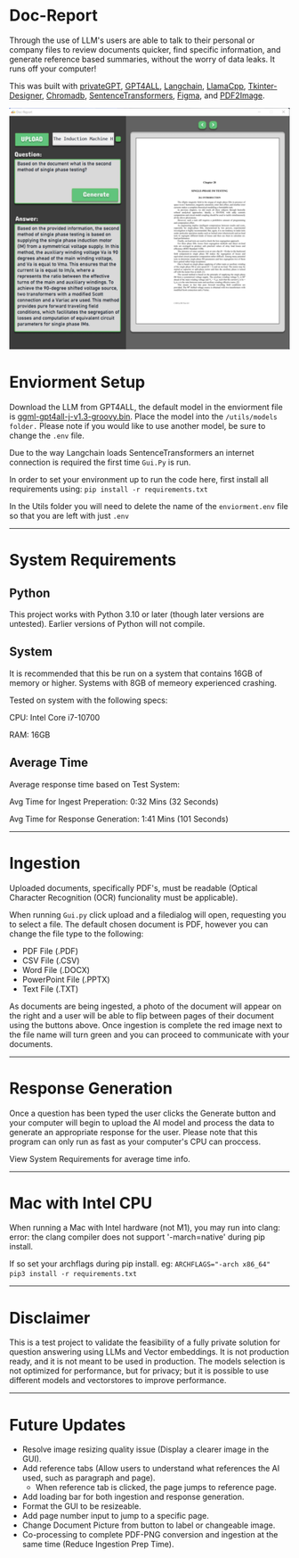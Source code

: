 # Doc-Report
Through the use of LLM's users are able to talk to their personal or company files to review documents quicker, find specific information, and generate reference based summaries, without the worry of data leaks. It runs off your computer!

This was built with [privateGPT](https://github.com/imartinez/privateGPT), [GPT4ALL](https://github.com/nomic-ai/gpt4all), [Langchain](https://github.com/hwchase17/langchain), [LlamaCpp](https://github.com/ggerganov/llama.cpp), [Tkinter-Designer](https://github.com/ParthJadhav/Tkinter-Designer), [Chromadb](https://www.trychroma.com/), [SentenceTransformers](https://www.sbert.net/), [Figma](www.figma.com), and [PDF2Image](https://pdf2image.readthedocs.io/en/latest/index.html).

![Screenshot of Doc-Report Output](/init/Doc-Report.png)

# Enviorment Setup
Download the LLM from GPT4ALL, the default model in the enviorment file is [ggml-gpt4all-j-v1.3-groovy.bin](https://gpt4all.io/models/ggml-gpt4all-j-v1.3-groovy.bin). Place the model into the `/utils/models folder.` Please note if you would like to use another model, be sure to change the `.env` file.

Due to the way Langchain loads SentenceTransformers an internet connection is required the first time `Gui.Py` is run.

In order to set your environment up to run the code here, first install all requirements using:
`pip install -r requirements.txt`

In the Utils folder you will need to delete the name of the `enviorment.env` file so that you are left with just `.env`

-----------------------------------------

# System Requirements
## Python

This project works with Python 3.10 or later (though later versions are untested). Earlier versions of Python will not compile.

## System

It is recommended that this be run on a system that contains 16GB of memory or higher. Systems with 8GB of memeory experienced crashing.

Tested on system with the following specs:

CPU: Intel Core i7-10700

RAM: 16GB

## Average Time

Average response time based on Test System:

Avg Time for Ingest Preperation: 0:32 Mins (32 Seconds)

Avg Time for Response Generation: 1:41 Mins (101 Seconds)

-----------------------------------------

# Ingestion 
Uploaded documents, specifically PDF's, must be readable (Optical Character Recognition (OCR) funcionality must be applicable).

When running `Gui.py` click upload and a filedialog will open, requesting you to select a file. The default chosen document is PDF, however you can change the file type to the following:

- PDF File        (.PDF)
- CSV File        (.CSV)
- Word File       (.DOCX)
- PowerPoint File (.PPTX)
- Text File       (.TXT)

As documents are being ingested, a photo of the document will appear on the right and a user will be able to flip between pages of their document using the buttons above. Once ingestion is complete the red image next to the file name will turn green and you can proceed to communicate with your documents.

-----------------------------------------
# Response Generation

Once a question has been typed the user clicks the Generate button and your computer will begin to upload the AI model and process the data to generate an appropriate response for the user. Please note that this program can only run as fast as your computer's CPU can proccess. 

View System Requirements for average time info.

-----------------------------------------

# Mac with Intel CPU

When running a Mac with Intel hardware (not M1), you may run into clang: error: the clang compiler does not support '-march=native' during pip install.

If so set your archflags during pip install. eg: `ARCHFLAGS="-arch x86_64" pip3 install -r requirements.txt`

-----------------------------------------

# Disclaimer

This is a test project to validate the feasibility of a fully private solution for question answering using LLMs and Vector embeddings. It is not production ready, and it is not meant to be used in production. The models selection is not optimized for performance, but for privacy; but it is possible to use different models and vectorstores to improve performance.

-----------------------------------------

# Future Updates

- Resolve image resizing quality issue (Display a clearer image in the GUI).
- Add reference tabs (Allow users to understand what references the AI used, such as paragraph and page).
  - When reference tab is clicked, the page jumps to reference page. 
- Add loading bar for both ingestion and response generation.
- Format the GUI to be resizeable.
- Add page number input to jump to a specific page.
- Change Document Picture from button to label or changeable image.
- Co-processing to complete PDF-PNG conversion and ingestion at the same time (Reduce Ingestion Prep Time).


